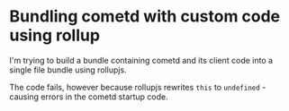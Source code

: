 # Bundling cometd with custom code using rollup
I'm trying to build a bundle containing cometd and its client code into a single file bundle using rollupjs.

The code fails, however because rollupjs rewrites `this` to `undefined` - causing errors in the cometd startup code.

